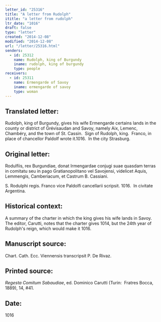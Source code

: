 ```yaml
---
letter_id: "25316"
title: "A letter from Rudolph"
ititle: "a letter from rudolph"
ltr_date: "1016"
draft: false
type: "letter"
created: "2014-12-08"
modified: "2014-12-08"
url: "/letter/25316.html"
senders:
  - id: 25312
    name: Rudolph, king of Burgundy
    iname: rudolph, king of burgundy
    type: people
receivers:
  - id: 25311
    name: Ermengarde of Savoy
    iname: ermengarde of savoy
    type: woman
---
```

<h2> Translated letter:</h2><p>Rudolph, king of Burgundy, gives his wife Ermengarde certains lands in the county or district of <span>Grévisaudan and Savoy, namely Aix, Lemenc, Chambéry, and the town of St. Cassin.&nbsp; Sign of Rudolph, king.&nbsp; Franco, in place of chancellor Paldolf wrote it.</span><span>1016.&nbsp; </span>In the city Strasburg.&nbsp;</p><h2 class="mt-4"> Original letter:</h2><p>Rodulfiis, rex Burgundiae, donat Irmengardae conjugi suae quasdam terras in comitatu seu in pago Gratianopolitano vel Savojensi, videlicet Aquis, Lemmengis, Camberiacum, et Castrum B. Cassiani.&nbsp;</p><p>S. Rodulphi regis. Franco vice Paldolfi cancellarii scripsit. 1016.&nbsp; In civitate Argentina.</p><h2 class="mt-4"> Historical context:</h2><p>A summary of the charter in which the king gives his wife lands in Savoy. &nbsp; The editor, Carutti, notes that the charter gives 1014, but the 24th year of Rudolph's reign, which would make it 1016.</p><h2 class="mt-4"> Manuscript source:</h2><p>Chart. Cath. Ecc. Viennensis transcripsit P. De Rivaz.&nbsp;</p><h2 class="mt-4"> Printed source:</h2><p><i><span>Regesta Comitum Sabaudiae</span></i><span>, ed. Dominico Carutti (Turin:&nbsp; Fratres Bocca, 1889), 14, #41.</span></p><h2 class="mt-4"> Date:</h2>1016